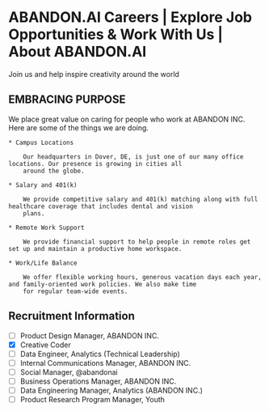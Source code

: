 # ABANDON.AI Careers | Explore Job Opportunities & Work With Us | About ABANDON.AI

Join us and help inspire creativity around the world

## EMBRACING PURPOSE

We place great value on caring for people who work at ABANDON INC. Here are some of the things we are doing.

    * Campus Locations

        Our headquarters in Dover, DE, is just one of our many office locations. Our presence is growing in cities all
        around the globe.

    * Salary and 401(k)

        We provide competitive salary and 401(k) matching along with full healthcare coverage that includes dental and vision
        plans.

    * Remote Work Support

        We provide financial support to help people in remote roles get set up and maintain a productive home workspace.

    * Work/Life Balance

        We offer flexible working hours, generous vacation days each year, and family-oriented work policies. We also make time
        for regular team-wide events.

## Recruitment Information

- [ ] Product Design Manager, ABANDON INC.
- [x] Creative Coder
- [ ] Data Engineer, Analytics (Technical Leadership)
- [ ] Internal Communications Manager, ABANDON INC.
- [ ] Social Manager, @abandonai
- [ ] Business Operations Manager, ABANDON INC.
- [ ] Data Engineering Manager, Analytics (ABANDON INC.)
- [ ] Product Research Program Manager, Youth